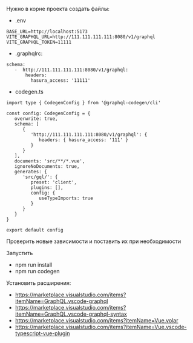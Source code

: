 Нужно в корне проекта создать файлы:

-  .env
```
BASE_URL=http://localhost:5173
VITE_GRAPHQL_URL=http://111.111.111.111:8080/v1/graphql
VITE_GRAPHQL_TOKEN=11111
```

-  .graphqlrc:
 ```
schema:
    -  http://111.111.111.111:8080/v1/graphql:
        headers:
          hasura_access: '11111'
```

-  codegen.ts
```
import type { CodegenConfig } from '@graphql-codegen/cli'

const config: CodegenConfig = {
   overwrite: true,
   schema: [
      {
         'http://111.111.111.111:8080/v1/graphql': {
            headers: { hasura_access: '111' }
         }
      }
   ],
   documents: 'src/**/*.vue',
   ignoreNoDocuments: true,
   generates: {
      'src/gql/': {
         preset: 'client',
         plugins: [],
         config: {
            useTypeImports: true
         }
      }
   }
}

export default config
```

Проверить новые зависимости и поставить их при необходимости

Запустить

-  npm run install
-  npm run codegen

Установить расширения:

-  https://marketplace.visualstudio.com/items?itemName=GraphQL.vscode-graphql
-  https://marketplace.visualstudio.com/items?itemName=GraphQL.vscode-graphql-syntax
-  https://marketplace.visualstudio.com/items?itemName=Vue.volar
-  https://marketplace.visualstudio.com/items?itemName=Vue.vscode-typescript-vue-plugin
